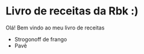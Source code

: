 # Livro de receitas da Rbk :)

Olá! Bem vindo ao meu livro de receitas

* Strogonoff de frango
* Pavê
